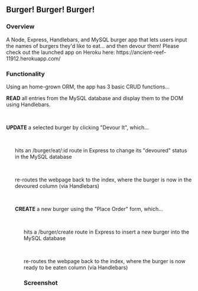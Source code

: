 <h2> Burger! Burger! Burger! </h2>

<h3><strong>Overview</strong></h3>

<p>A Node, Express, Handlebars, and MySQL burger app that lets users input the names of burgers they'd like to eat... and then devour them! Please check out the launched app on Heroku here: https://ancient-reef-11912.herokuapp.com/<p>

<h3>Functionality</h3>
<p>Using an home-grown ORM, the app has 3 basic CRUD functions...</p>

<p><strong>READ</strong> all entries from the MySQL database and display them to the DOM using Handlebars.</p>
<br>
<p><strong>UPDATE</strong> a selected burger by clicking "Devour It", which...</p>
<br>
<ul>
<p>hits an /burger/eat/:id route in Express to change its "devoured" status in the MySQL database</p>
<br>
<p>re-routes the webpage back to the index, where the burger is now in the devoured column (via Handlebars)</p>
<br>

<p><strong>CREATE</strong> a new burger using the "Place Order" form, which...</p>
<br>
<ul>
<p>hits a /burger/create route in Express to insert a new burger into the MySQL database<p>
<br>
<p>re-routes the webpage back to the index, where the burger is now ready to be eaten column (via Handlebars)</p>

<h3><strong>Screenshot</strong></h3>


